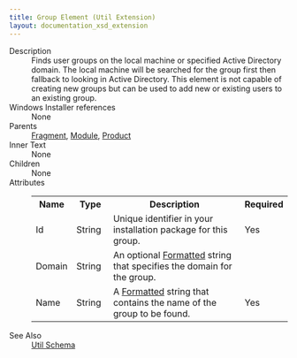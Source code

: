 ```yaml
---
title: Group Element (Util Extension)
layout: documentation_xsd_extension
---
```

<dl>
  <dt>Description</dt>
  <dd>                 Finds user groups on the local machine or specified Active Directory domain. The local machine will be                 searched for the group first then fallback to looking in Active Directory. This element is not capable                 of creating new groups but can be used to add new or existing users to an existing group.             </dd>
  <dt>Windows Installer references</dt>
  <dd>None</dd>
  <dt>Parents</dt>
  <dd>
    <a href="../../wix/fragment/">Fragment</a>, <a href="../../wix/module/">Module</a>, <a href="../../wix/product/">Product</a></dd>
  <dt>Inner Text</dt>
  <dd>None</dd>
  <dt>Children</dt>
  <dd>None</dd>
  <dt>Attributes</dt>
  <dd>
    <table cellspacing="0" cellpadding="0" class="schema">
      <tr>
        <th width="15%">Name</th>
        <th width="15%">Type</th>
        <th width="65%">Description</th>
        <th width="15%">Required</th>
      </tr>
      <tr>
        <td>Id</td>
        <td>String</td>
        <td>Unique identifier in your installation package for this group.</td>
        <td>Yes</td>
      </tr>
      <tr>
        <td>Domain</td>
        <td>String</td>
        <td>An optional <a href="http://msdn.microsoft.com/library/aa368609.aspx" target="_blank">Formatted</a> string that specifies the domain for the group.</td>
        <td>&nbsp;</td>
      </tr>
      <tr>
        <td>Name</td>
        <td>String</td>
        <td>A <a href="http://msdn.microsoft.com/library/aa368609.aspx" target="_blank">Formatted</a> string that contains the name of the group to be found.</td>
        <td>Yes</td>
      </tr>
    </table>
  </dd>
  <dt>See Also</dt>
  <dd>
    <a href="../">Util Schema</a>
  </dd>
</dl>
